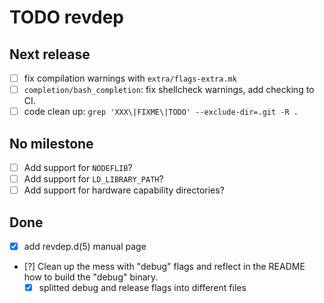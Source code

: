 TODO revdep
===========


Next release
------------

- [ ] fix compilation warnings with `extra/flags-extra.mk`
- [ ] `completion/bash_completion`: fix shellcheck warnings, add
  checking to CI.
- [ ] code clean up: `grep 'XXX\|FIXME\|TODO' --exclude-dir=.git -R .`

No milestone
------------

- [ ] Add support for `NODEFLIB`?
- [ ] Add support for `LD_LIBRARY_PATH`?
- [ ] Add support for hardware capability directories?

Done
----

- [x] add revdep.d(5) manual page
- [?] Clean up the mess with "debug" flags and reflect in the README
  how to build the "debug" binary.
  - [x] splitted debug and release flags into different files
